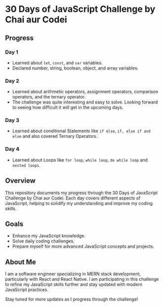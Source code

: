 # 30 Days of JavaScript Challenge by Chai aur Codei

## Progress

### Day 1
- Learned about `let`, `const`, and `var` variables.
- Declared number, string, boolean, object, and array variables.

### Day 2
- Learned about arithmetic operators, assignment operators, comparison operators, and the ternary operator.
- The challenge was quite interesting and easy to solve. Looking forward to seeing how difficult it will get in the upcoming days.

### Day 3
- Learned about conditional Statements like `if else`, `if, else if and else` and also covered Ternary Operators.

### Day 4
- Learned about Loops like `for loop`, `while loop`, `do while loop` and `nested loops`.

## Overview
This repository documents my progress through the 30 Days of JavaScript Challenge by Chai aur Codei. Each day covers different aspects of JavaScript, helping to solidify my understanding and improve my coding skills.

## Goals
- Enhance my JavaScript knowledge.
- Solve daily coding challenges.
- Prepare myself for more advanced JavaScript concepts and projects.

## About Me
I am a software engineer specializing in MERN stack development, particularly with React and React Native. I am participating in this challenge to refine my JavaScript skills further and stay updated with modern JavaScript practices.

Stay tuned for more updates as I progress through the challenge!
